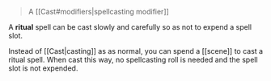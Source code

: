 > A [[Cast#modifiers|spellcasting modifier]]

A **ritual** spell can be cast slowly and carefully so as not to expend a spell slot.

Instead of [[Cast|casting]] as as normal, you can spend a [[scene]] to cast a ritual spell.  When cast this way, no spellcasting roll is needed and the spell slot is not expended.
